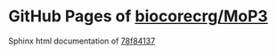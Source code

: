 GitHub Pages of [biocorecrg/MoP3](https://github.com/biocorecrg/MoP3.git)
===
Sphinx html documentation of [78f84137](https://github.com/biocorecrg/MoP3/tree/78f841373bb3db557d96831befa07d318dc039b0)
